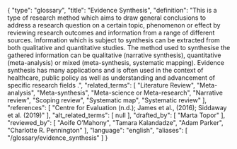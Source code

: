 {
    "type": "glossary",
    "title": "Evidence Synthesis",
    "definition": "This is a type of research method which aims to draw general conclusions to address a research question on a certain topic, phenomenon or effect by reviewing research outcomes and information from a range of different sources. Information which is subject to synthesis can be extracted from both qualitative and quantitative studies. The method used to synthesise the gathered information can be qualitative (narrative synthesis), quantitative (meta-analysis) or mixed (meta-synthesis, systematic mapping). Evidence synthesis has many applications and is often used in the context of healthcare, public policy as well as understanding and advancement of specific research fields .",
    "related_terms": [
        "Literature Review",
        "Meta-analysis",
        "Meta-synthesis",
        "Meta-science or Meta-research",
        "Narrative review",
        "Scoping review",
        "Systematic map",
        "Systematic review"
    ],
    "references": [
        "Centre for Evaluation (n.d.); James et al., (2016); Siddaway et al. (2019)"
    ],
    "alt_related_terms": [
        null
    ],
    "drafted_by": [
        "Marta Topor"
    ],
    "reviewed_by": [
        "Aoife O’Mahony",
        "Tamara Kalandadze",
        "Adam Parker",
        "Charlotte R. Pennington"
    ],
    "language": "english",
    "aliases": [
        "/glossary/evidence_synthesis"
    ]
}
